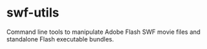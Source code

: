 # swf-utils
 Command line tools to manipulate Adobe Flash SWF movie files and standalone Flash executable bundles.
